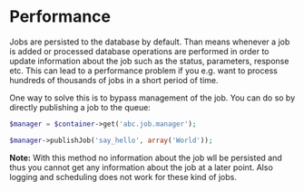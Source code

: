 Performance
===========

Jobs are persisted to the database by default. Than means whenever a job is added or processed database operations are performed in order to update information about the job such as the status, parameters, response etc. This can lead to a performance problem if you e.g. want to process hundreds of thousands of jobs in a short period of time.

One way to solve this is to bypass management of the job. You can do so by directly publishing a job to the queue:

```php
$manager = $container->get('abc.job.manager');

$manager->publishJob('say_hello', array('World'));
```

__Note:__ With this method no information about the job wll be persisted and thus you cannot get any information about the job at a later point. Also logging and scheduling does not work for these kind of jobs.